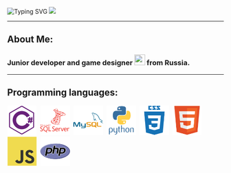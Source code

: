 ![Typing SVG](https://readme-typing-svg.demolab.com?font=Montserrat&size=25&pause=1000&color=38bdae&random=false&width=435&lines=C%23+PYTHON+JS+HTML+CSS)
![](https://github-profile-summary-cards.vercel.app/api/cards/profile-details?username=YoulasXXX&theme=tokyonight)

---
## About Me:
### Junior developer and game designer <img src="https://i.pinimg.com/originals/9e/68/ac/9e68acd9b153e0167593f46d7a1cbc09.gif" width="25" height="25"> from Russia.
---
## <div>Programming languages:
  <img src="https://github.com/devicons/devicon/blob/master/icons/csharp/csharp-line.svg" title="C#" alt="C#" width="69" height="69"/>&nbsp;
  <img src="https://github.com/devicons/devicon/blob/master/icons/microsoftsqlserver/microsoftsqlserver-plain-wordmark.svg" title="SQLServer" alt="SQLServer" width="69" height="69"/>&nbsp;
  <img src="https://github.com/devicons/devicon/blob/master/icons/mysql/mysql-original-wordmark.svg" title="MySQL" alt="MySQL" width="69" height="69"/>&nbsp;
  <img src="https://github.com/devicons/devicon/blob/master/icons/python/python-original-wordmark.svg" title="Python" alt="Python" width="69" height="69"/>&nbsp;
  <img src="https://github.com/devicons/devicon/blob/master/icons/css3/css3-plain-wordmark.svg" title="CSS3" alt="CSS" width="69" height="69"/>&nbsp;
  <img src="https://github.com/devicons/devicon/blob/master/icons/html5/html5-original.svg" title="HTML5" alt="HTML" width="69" height="69"/>&nbsp;
  <img src="https://github.com/devicons/devicon/blob/master/icons/javascript/javascript-original.svg" title="JavaScript" alt="JavaScript" width="69" height="69"/>&nbsp;
  <img src="https://github.com/devicons/devicon/blob/master/icons/php/php-original.svg" title="php" alt="php" width="69" height="69"/>&nbsp;
</div>
